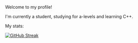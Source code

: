 Welcome to my profile!

I'm currently a student, studying for a-levels and learning C++.

My stats:

[![GitHub Streak](https://streak-stats.demolab.com/?user=Filip-Ignaciuk)](https://git.io/streak-stats)



